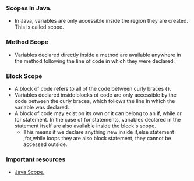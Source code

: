 ### Scopes In Java.
* In Java, variables are only accessible inside the region they are created. This is called scope.

### Method Scope
* Variables declared directly inside a method are available anywhere in the method following 
  the line of code in which they were declared.

### Block Scope
* A block of code refers to all of the code between curly braces {}.
* Variables declared inside blocks of code are only accessible by the code between the curly braces, 
  which follows the line in which the variable was declared.
* A block of code may exist on its own or it can belong to an if, while or for statement. 
  In the case of for statements, variables declared in the statement itself are also available 
  inside the block's scope.
  * This means if we declare anything new inside if,else statement ,for,while loops they are also block statement,
   they cannot be accessed outside.

### Important resources 
* [Java Scope.](https://www.w3schools.com/java/java_scope.asp)